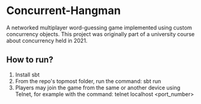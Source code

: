 # Concurrent-Hangman
A networked multiplayer word-guessing game implemented using custom concurrency objects. This project was originally part of a university course about concurrency held in 2021.

## How to run?
1. Install sbt
2. From the repo's topmost folder, run the command: sbt run
3. Players may join the game from the same or another device using Telnet, for example with the command: telnet localhost <port_number>
